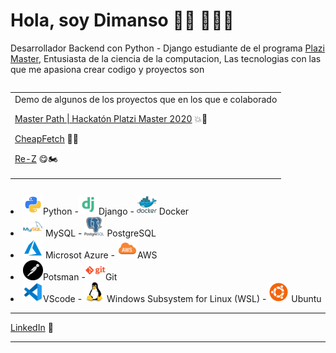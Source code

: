 # Hola, soy Dimanso 👋🏾 👨🏽‍💻

Desarrollador Backend con Python - Django estudiante de el programa <a href="http://https://platzi.com/blog/conoce-que-es-platzi-master/">Plazi Master</a>, Entusiasta de la ciencia de la computacion, Las tecnologias con las que me apasiona crear codigo y proyectos son 


<table align="right" width="150" height="150">
  <tr> 
     <td > Demo de algunos de los proyectos que en los que e colaborado 
     <p><a href="https://www.youtube.com/watch?v=eVRFnytvDHE">Master Path | Hackatón Platzi Master 2020</a> 💥🚀</p>
     <p><a href="https://www.youtube.com/watch?v=ylLJ3H1UiCQ/">CheapFetch</a> 🤑🚁</p>
     <p><a href="https://www.youtube.com/watch?v=8oqP7f7T_lc">Re-Z</a> 😋🏍</p>
     </td>
   </tr>
</table>

<li> <img src="https://raw.githubusercontent.com/Dimaps716/Dimaps716/master/python_18894.png" >Python -<img src="https://raw.githubusercontent.com/Dimaps716/Dimaps716/master/file_type_django_icon_130645.png">Django - <img src="https://raw.githubusercontent.com/Dimaps716/Dimaps716/master/docker_original_wordmark_logo_icon_146557.png"> Docker</li> 

<li> <img src="https://raw.githubusercontent.com/Dimaps716/Dimaps716/master/mysql_original_wordmark_logo_icon_146417.png"> MySQL - <img src="https://raw.githubusercontent.com/Dimaps716/Dimaps716/master/postgresql_original_wordmark_logo_icon_146392.png"> PostgreSQL</li>

<li> <img src="https://raw.githubusercontent.com/Dimaps716/Dimaps716/master/file_type_azure_icon_130731.png"> Microsot Azure - <img src="https://raw.githubusercontent.com/Dimaps716/Dimaps716/master/file_type_aws_icon_130732.png">AWS</li>

<li> <img src="https://raw.githubusercontent.com/Dimaps716/Dimaps716/master/postman_logo_icon_144970.png">Potsman -<img src="https://raw.githubusercontent.com/Dimaps716/Dimaps716/master/git_plain_wordmark_logo_icon_146508.png">Git</li>

 <li><img src="https://raw.githubusercontent.com/Dimaps716/Dimaps716/master/file_type_vscode_icon_130084.png">VScode - <img src="https://raw.githubusercontent.com/Dimaps716/Dimaps716/master/linux_original_logo_icon_146433.png"> Windows Subsystem for Linux (WSL) - <img src="https://raw.githubusercontent.com/Dimaps716/Dimaps716/master/OS_Ubuntu_23488.png"> Ubuntu</li>


<hr/>

<p><a href="https://www.linkedin.com/in/dimanso-perez-6144081bb/">LinkedIn</a> 💼</p>

<hr/>

